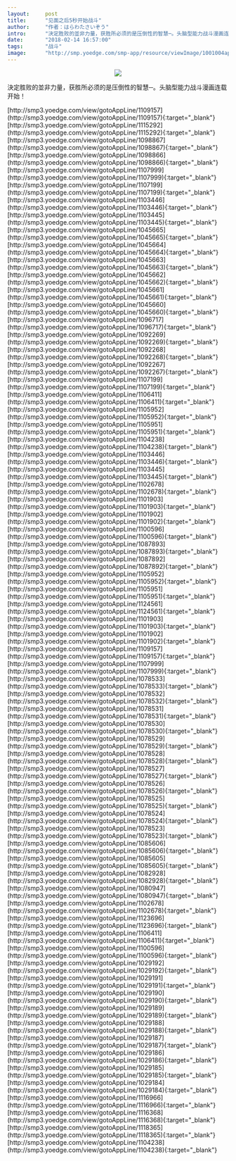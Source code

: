 ```yaml
---
layout:     post
title:      "见面之后5秒开始战斗"
author:     "作者：はらわたさいぞう"
intro:      "決定胜败的並非力量，获胜所必须的是压倒性的智慧─。头脑型能力战斗漫画连载开始！"
date:       "2018-02-14 16:57:00"
tags:       "战斗"
image:      "http://smp.yoedge.com/smp-app/resource/viewImage/1001004appline.png"
---
```

<div style="text-align: center">
<p><img src="http://smp.yoedge.com/smp-app/resource/viewImage/1001004appline.png"/></p>
</div>
<p class="post-meta">
<span>決定胜败的並非力量，获胜所必须的是压倒性的智慧─。头脑型能力战斗漫画连载开始！</span>
</p>
[http://smp3.yoedge.com/view/gotoAppLine/1109157](http://smp3.yoedge.com/view/gotoAppLine/1109157){:target="_blank"}
[http://smp3.yoedge.com/view/gotoAppLine/1115292](http://smp3.yoedge.com/view/gotoAppLine/1115292){:target="_blank"}
[http://smp3.yoedge.com/view/gotoAppLine/1098867](http://smp3.yoedge.com/view/gotoAppLine/1098867){:target="_blank"}
[http://smp3.yoedge.com/view/gotoAppLine/1098866](http://smp3.yoedge.com/view/gotoAppLine/1098866){:target="_blank"}
[http://smp3.yoedge.com/view/gotoAppLine/1107999](http://smp3.yoedge.com/view/gotoAppLine/1107999){:target="_blank"}
[http://smp3.yoedge.com/view/gotoAppLine/1107199](http://smp3.yoedge.com/view/gotoAppLine/1107199){:target="_blank"}
[http://smp3.yoedge.com/view/gotoAppLine/1103446](http://smp3.yoedge.com/view/gotoAppLine/1103446){:target="_blank"}
[http://smp3.yoedge.com/view/gotoAppLine/1103445](http://smp3.yoedge.com/view/gotoAppLine/1103445){:target="_blank"}
[http://smp3.yoedge.com/view/gotoAppLine/1045665](http://smp3.yoedge.com/view/gotoAppLine/1045665){:target="_blank"}
[http://smp3.yoedge.com/view/gotoAppLine/1045664](http://smp3.yoedge.com/view/gotoAppLine/1045664){:target="_blank"}
[http://smp3.yoedge.com/view/gotoAppLine/1045663](http://smp3.yoedge.com/view/gotoAppLine/1045663){:target="_blank"}
[http://smp3.yoedge.com/view/gotoAppLine/1045662](http://smp3.yoedge.com/view/gotoAppLine/1045662){:target="_blank"}
[http://smp3.yoedge.com/view/gotoAppLine/1045661](http://smp3.yoedge.com/view/gotoAppLine/1045661){:target="_blank"}
[http://smp3.yoedge.com/view/gotoAppLine/1045660](http://smp3.yoedge.com/view/gotoAppLine/1045660){:target="_blank"}
[http://smp3.yoedge.com/view/gotoAppLine/1096717](http://smp3.yoedge.com/view/gotoAppLine/1096717){:target="_blank"}
[http://smp3.yoedge.com/view/gotoAppLine/1092269](http://smp3.yoedge.com/view/gotoAppLine/1092269){:target="_blank"}
[http://smp3.yoedge.com/view/gotoAppLine/1092268](http://smp3.yoedge.com/view/gotoAppLine/1092268){:target="_blank"}
[http://smp3.yoedge.com/view/gotoAppLine/1092267](http://smp3.yoedge.com/view/gotoAppLine/1092267){:target="_blank"}
[http://smp3.yoedge.com/view/gotoAppLine/1107199](http://smp3.yoedge.com/view/gotoAppLine/1107199){:target="_blank"}
[http://smp3.yoedge.com/view/gotoAppLine/1106411](http://smp3.yoedge.com/view/gotoAppLine/1106411){:target="_blank"}
[http://smp3.yoedge.com/view/gotoAppLine/1105952](http://smp3.yoedge.com/view/gotoAppLine/1105952){:target="_blank"}
[http://smp3.yoedge.com/view/gotoAppLine/1105951](http://smp3.yoedge.com/view/gotoAppLine/1105951){:target="_blank"}
[http://smp3.yoedge.com/view/gotoAppLine/1104238](http://smp3.yoedge.com/view/gotoAppLine/1104238){:target="_blank"}
[http://smp3.yoedge.com/view/gotoAppLine/1103446](http://smp3.yoedge.com/view/gotoAppLine/1103446){:target="_blank"}
[http://smp3.yoedge.com/view/gotoAppLine/1103445](http://smp3.yoedge.com/view/gotoAppLine/1103445){:target="_blank"}
[http://smp3.yoedge.com/view/gotoAppLine/1102678](http://smp3.yoedge.com/view/gotoAppLine/1102678){:target="_blank"}
[http://smp3.yoedge.com/view/gotoAppLine/1101903](http://smp3.yoedge.com/view/gotoAppLine/1101903){:target="_blank"}
[http://smp3.yoedge.com/view/gotoAppLine/1101902](http://smp3.yoedge.com/view/gotoAppLine/1101902){:target="_blank"}
[http://smp3.yoedge.com/view/gotoAppLine/1100596](http://smp3.yoedge.com/view/gotoAppLine/1100596){:target="_blank"}
[http://smp3.yoedge.com/view/gotoAppLine/1087893](http://smp3.yoedge.com/view/gotoAppLine/1087893){:target="_blank"}
[http://smp3.yoedge.com/view/gotoAppLine/1087892](http://smp3.yoedge.com/view/gotoAppLine/1087892){:target="_blank"}
[http://smp3.yoedge.com/view/gotoAppLine/1105952](http://smp3.yoedge.com/view/gotoAppLine/1105952){:target="_blank"}
[http://smp3.yoedge.com/view/gotoAppLine/1105951](http://smp3.yoedge.com/view/gotoAppLine/1105951){:target="_blank"}
[http://smp3.yoedge.com/view/gotoAppLine/1124561](http://smp3.yoedge.com/view/gotoAppLine/1124561){:target="_blank"}
[http://smp3.yoedge.com/view/gotoAppLine/1101903](http://smp3.yoedge.com/view/gotoAppLine/1101903){:target="_blank"}
[http://smp3.yoedge.com/view/gotoAppLine/1101902](http://smp3.yoedge.com/view/gotoAppLine/1101902){:target="_blank"}
[http://smp3.yoedge.com/view/gotoAppLine/1109157](http://smp3.yoedge.com/view/gotoAppLine/1109157){:target="_blank"}
[http://smp3.yoedge.com/view/gotoAppLine/1107999](http://smp3.yoedge.com/view/gotoAppLine/1107999){:target="_blank"}
[http://smp3.yoedge.com/view/gotoAppLine/1078533](http://smp3.yoedge.com/view/gotoAppLine/1078533){:target="_blank"}
[http://smp3.yoedge.com/view/gotoAppLine/1078532](http://smp3.yoedge.com/view/gotoAppLine/1078532){:target="_blank"}
[http://smp3.yoedge.com/view/gotoAppLine/1078531](http://smp3.yoedge.com/view/gotoAppLine/1078531){:target="_blank"}
[http://smp3.yoedge.com/view/gotoAppLine/1078530](http://smp3.yoedge.com/view/gotoAppLine/1078530){:target="_blank"}
[http://smp3.yoedge.com/view/gotoAppLine/1078529](http://smp3.yoedge.com/view/gotoAppLine/1078529){:target="_blank"}
[http://smp3.yoedge.com/view/gotoAppLine/1078528](http://smp3.yoedge.com/view/gotoAppLine/1078528){:target="_blank"}
[http://smp3.yoedge.com/view/gotoAppLine/1078527](http://smp3.yoedge.com/view/gotoAppLine/1078527){:target="_blank"}
[http://smp3.yoedge.com/view/gotoAppLine/1078526](http://smp3.yoedge.com/view/gotoAppLine/1078526){:target="_blank"}
[http://smp3.yoedge.com/view/gotoAppLine/1078525](http://smp3.yoedge.com/view/gotoAppLine/1078525){:target="_blank"}
[http://smp3.yoedge.com/view/gotoAppLine/1078524](http://smp3.yoedge.com/view/gotoAppLine/1078524){:target="_blank"}
[http://smp3.yoedge.com/view/gotoAppLine/1078523](http://smp3.yoedge.com/view/gotoAppLine/1078523){:target="_blank"}
[http://smp3.yoedge.com/view/gotoAppLine/1085606](http://smp3.yoedge.com/view/gotoAppLine/1085606){:target="_blank"}
[http://smp3.yoedge.com/view/gotoAppLine/1085605](http://smp3.yoedge.com/view/gotoAppLine/1085605){:target="_blank"}
[http://smp3.yoedge.com/view/gotoAppLine/1082928](http://smp3.yoedge.com/view/gotoAppLine/1082928){:target="_blank"}
[http://smp3.yoedge.com/view/gotoAppLine/1080947](http://smp3.yoedge.com/view/gotoAppLine/1080947){:target="_blank"}
[http://smp3.yoedge.com/view/gotoAppLine/1102678](http://smp3.yoedge.com/view/gotoAppLine/1102678){:target="_blank"}
[http://smp3.yoedge.com/view/gotoAppLine/1123696](http://smp3.yoedge.com/view/gotoAppLine/1123696){:target="_blank"}
[http://smp3.yoedge.com/view/gotoAppLine/1106411](http://smp3.yoedge.com/view/gotoAppLine/1106411){:target="_blank"}
[http://smp3.yoedge.com/view/gotoAppLine/1100596](http://smp3.yoedge.com/view/gotoAppLine/1100596){:target="_blank"}
[http://smp3.yoedge.com/view/gotoAppLine/1029192](http://smp3.yoedge.com/view/gotoAppLine/1029192){:target="_blank"}
[http://smp3.yoedge.com/view/gotoAppLine/1029191](http://smp3.yoedge.com/view/gotoAppLine/1029191){:target="_blank"}
[http://smp3.yoedge.com/view/gotoAppLine/1029190](http://smp3.yoedge.com/view/gotoAppLine/1029190){:target="_blank"}
[http://smp3.yoedge.com/view/gotoAppLine/1029189](http://smp3.yoedge.com/view/gotoAppLine/1029189){:target="_blank"}
[http://smp3.yoedge.com/view/gotoAppLine/1029188](http://smp3.yoedge.com/view/gotoAppLine/1029188){:target="_blank"}
[http://smp3.yoedge.com/view/gotoAppLine/1029187](http://smp3.yoedge.com/view/gotoAppLine/1029187){:target="_blank"}
[http://smp3.yoedge.com/view/gotoAppLine/1029186](http://smp3.yoedge.com/view/gotoAppLine/1029186){:target="_blank"}
[http://smp3.yoedge.com/view/gotoAppLine/1029185](http://smp3.yoedge.com/view/gotoAppLine/1029185){:target="_blank"}
[http://smp3.yoedge.com/view/gotoAppLine/1029184](http://smp3.yoedge.com/view/gotoAppLine/1029184){:target="_blank"}
[http://smp3.yoedge.com/view/gotoAppLine/1116966](http://smp3.yoedge.com/view/gotoAppLine/1116966){:target="_blank"}
[http://smp3.yoedge.com/view/gotoAppLine/1116368](http://smp3.yoedge.com/view/gotoAppLine/1116368){:target="_blank"}
[http://smp3.yoedge.com/view/gotoAppLine/1118365](http://smp3.yoedge.com/view/gotoAppLine/1118365){:target="_blank"}
[http://smp3.yoedge.com/view/gotoAppLine/1104238](http://smp3.yoedge.com/view/gotoAppLine/1104238){:target="_blank"}


